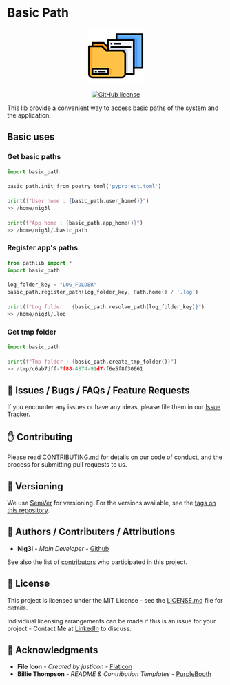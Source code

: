 # Basic Path

<p align="center">
 <img src="icon.png" height="">
</p>

<center>

[![GitHub license](https://img.shields.io/github/license/Ni-g-3l/basic_path.svg)](https://github.com/Ni-g-3l/basic_path/blob/main/LICENSE)

</center>

This lib provide a convenient way to access basic paths of the system and the application.

## Basic uses 

### Get basic paths

```python
import basic_path

basic_path.init_from_poetry_toml('pyproject.toml')

print(f"User home : {basic_path.user_home()}")
>> /home/nig3l

print(f"App home : {basic_path.app_home()}")
>> /home/nig3l/.basic_path
```

### Register app's paths

```python
from pathlib import *
import basic_path

log_folder_key = "LOG_FOLDER"
basic_path.register_path(log_folder_key, Path.home() / '.log')

print(f"Log folder : {basic_path.resolve_path(log_folder_key)}")
>> /home/nig3l/.log
```

### Get tmp folder
```python
import basic_path

print(f"Tmp folder : {basic_path.create_tmp_folder()}")
>> /tmp/c6ab7dff-7f88-4874-91d7-f6e5f8f30661
```



## 🐛 Issues / Bugs / FAQs / Feature Requests

If you encounter any issues or have any ideas, please file them in our [Issue Tracker](https://github.com/Ni-g-3l/basic_path/issues).

## ✋ Contributing

Please read [CONTRIBUTING.md](CONTRIBUTING) for details on our code of conduct, and the process for submitting pull requests to us.

## 🔢 Versioning

We use [SemVer](http://semver.org/) for versioning. For the versions available, see the [tags on this repository](https://github.com/Ni-g-3l/basic_path/tags).

## 🤹 Authors / Contributers / Attributions

* **Nig3l** - *Main Developer* - [Github](https://github.com/Ni-g-3l/)

See also the list of [contributors](https://github.com/Ni-g-3l/basic_path/contributors) who participated in this project.

## 📃 License

This project is licensed under the MIT License - see the [LICENSE.md](LICENSE) file for details.

Individiual licensing arrangements can be made if this is an issue for your project - Contact Me at [LinkedIn](https://www.linkedin.com/in/maxime-cots) to discuss.

## 👏 Acknowledgments

* **File Icon** - *Created by justicon* - [Flaticon](https://www.flaticon.com/free-icons/file)
* **Billie Thompson** - *README & Contribution Templates* - [PurpleBooth](https://github.com/PurpleBooth)
